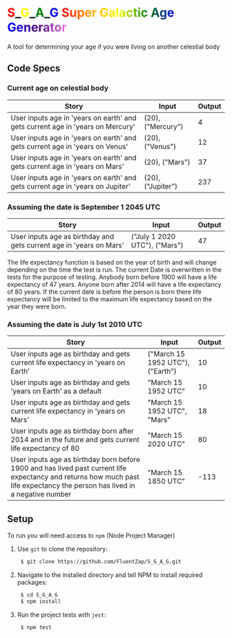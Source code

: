 # <span style="color:red">S</span>\_<span style="color:yellow">G</span>\_<span style="color:green">A</span>_<span style="color:blue">G</span> <span style=" background-image: linear-gradient(to left, violet, indigo, blue, green, yellow, orange, red); -webkit-background-clip: text; color: transparent;">Super Galactic Age Generator</span>

A tool for determining your age if you were living on another celestial body

## Code Specs

### Current age on celestial body
| Story | Input | Output |
|-|-|-|
| User inputs age in 'years on earth' and gets current age in 'years on Mercury' | (20), ("Mercury") | 4 |
| User inputs age in 'years on earth' and gets current age in 'years on Venus' | (20), ("Venus") | 12 |
| User inputs age in 'years on earth' and gets current age in 'years on Mars' | (20), ("Mars") |  37 |
| User inputs age in 'years on earth' and gets current age in 'years on Jupiter' | (20), ("Jupiter") | 237 |

### Assuming the date is September 1 2045 UTC
| Story | Input | Output |
|-|-|-|
| User inputs age as birthday and gets current age in 'years on Mars' | ("July 1 2020 UTC"), ("Mars") | 47 |

The life expectancy function is based on the year of birth and will change depending on the time the test is run.
The current Date is overwritten in the tests for the purpose of testing.
Anybody born before 1900 will have a life expectancy of 47 years.
Anyone born after 2014 will have a life expectancy of 80 years.
If the current date is before the person is born there life expectancy will be limited to the maximum life expectancy based on the year they were born.

### Assuming the date is July 1st 2010 UTC
| Story | Input | Output |
|-|-|-|
| User inputs age as birthday and gets current life expectancy in 'years on Earth' | ("March 15 1952 UTC"), ("Earth") | 10 |
| User inputs age as birthday and gets 'years on Earth' as a default | "March 15 1952 UTC" | 10 |
| User inputs age as birthday and gets current life expectancy in 'years on Mars' | "March 15 1952 UTC", "Mars" | 18 |
| User inputs age as birthday born after 2014 and in the future and gets current life expectancy of 80 | "March 15 2020 UTC" | 80 |
| User inputs age as birthday born before 1900 and has lived past current life expectancy and returns how much past life expectancy the person has lived in a negative number | "March 15 1850 UTC" | -113 |

## Setup

To run you will need access to `npm` (Node Project Manager)

1. Use `git` to clone the repository:

   ```bash
    $ git clone https://github.com/FluentZap/S_G_A_G.git
   ```

2. Navigate to the installed directory and tell NPM to install required packages:

   ```bash
    $ cd S_G_A_G
    $ npm install
   ```

2. Run the project tests with `jest`:

   ```bash
    $ npm test
   ```
